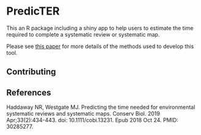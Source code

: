 PredicTER
==========

This an R package including a shiny app to help users to estimate the time required to complete a systematic review or systematic map.

Please see [this paper](https://conbio.onlinelibrary.wiley.com/doi/10.1111/cobi.13231) for more details of the methods used to develop this tool.

## Contributing


## References

Haddaway NR, Westgate MJ. Predicting the time needed for environmental systematic reviews and systematic maps. Conserv Biol. 2019 Apr;33(2):434-443. doi: 10.1111/cobi.13231. Epub 2018 Oct 24. PMID: 30285277.
